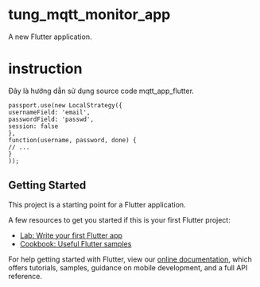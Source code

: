 # tung_mqtt_monitor_app

A new Flutter application.

# instruction

Đây là hướng dẫn sử dụng source code mqtt_app_flutter.

```
passport.use(new LocalStrategy({
usernameField: 'email',
passwordField: 'passwd',
session: false
},
function(username, password, done) {
// ...
}
));
```

## Getting Started

This project is a starting point for a Flutter application.

A few resources to get you started if this is your first Flutter project:

- [Lab: Write your first Flutter app](https://flutter.dev/docs/get-started/codelab)
- [Cookbook: Useful Flutter samples](https://flutter.dev/docs/cookbook)

For help getting started with Flutter, view our
[online documentation](https://flutter.dev/docs), which offers tutorials,
samples, guidance on mobile development, and a full API reference.
